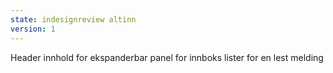 ```yaml
---
state: indesignreview altinn
version: 1
---
```


Header innhold for ekspanderbar panel for innboks lister for en lest melding
